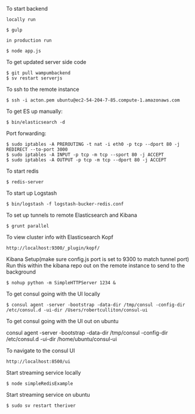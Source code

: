 To start backend

    locally run

    $ gulp

    in production run

    $ node app.js

To get updated server side code

    $ git pull wampumbackend
	$ sv restart serverjs

To ssh to the remote instance 

	$ ssh -i acton.pem ubuntu@ec2-54-204-7-85.compute-1.amazonaws.com

To get ES up manually:

    $ bin/elasticsearch -d

Port forwarding:

    $ sudo iptables -A PREROUTING -t nat -i eth0 -p tcp --dport 80 -j REDIRECT --to-port 3000
    $ sudo iptables -A INPUT -p tcp -m tcp --sport 80 -j ACCEPT
    $ sudo iptables -A OUTPUT -p tcp -m tcp --dport 80 -j ACCEPT

To start redis

    $ redis-server

To start up Logstash

    $ bin/logstash -f logstash-bucker-redis.conf

To set up tunnels to remote Elasticsearch and Kibana

    $ grunt parallel

To view cluster info with Elasticsearch Kopf

    http://localhost:9300/_plugin/kopf/

Kibana Setup(make sure config.js port is set to 9300 to match tunnel port)
Run this within the kibana repo out on the remote instance to send to the background

    $ nohup python -m SimpleHTTPServer 1234 &

To get consul going with the UI locally

    $ consul agent -server -bootstrap -data-dir /tmp/consul -config-dir /etc/consul.d -ui-dir /Users/robertculliton/consul-ui

To get consul going with the UI out on ubuntu

consul agent -server -bootstrap -data-dir /tmp/consul -config-dir /etc/consul.d -ui-dir /home/ubuntu/consul-ui

To navigate to the consul UI

    http://localhost:8500/ui


Start streaming service locally

    $ node simpleRedisExample

Start streaming service on ubuntu

    $ sudo sv restart theriver
